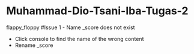 # Muhammad-Dio-Tsani-Iba-Tugas-2
flappy_floppy
#Issue 1 - Name _score does not exist
- Click console to find the name of the wrong content
- Rename _score
